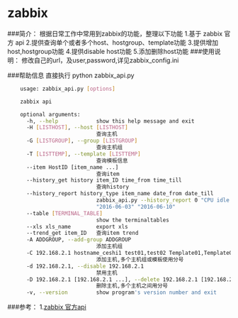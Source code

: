 zabbix
======

###简介：
		根据日常工作中常用到zabbix的功能，整理以下功能
		1.基于 zabbix 官方 api
		2.提供查询单个或者多个host、hostgroup、template功能
		3.提供增加host,hostgroup功能
		4.提供disable host功能
		5.添加删除host功能
###使用说明：
		修改自己的url，及user,password,详见zabbix_config.ini

###帮助信息
	直接执行 python zabbix_api.py
```bash
    usage: zabbix_api.py [options]

    zabbix api

    optional arguments:
      -h, --help            show this help message and exit
      -H [LISTHOST], --host [LISTHOST]
                            查询主机
      -G [LISTGROUP], --group [LISTGROUP]
                            查询主机组
      -T [LISTTEMP], --template [LISTTEMP]
                            查询模板信息
      --item HostID [item_name ...]
                            查询item
      --history_get history item_ID time_from time_till
                            查询history
      --history_report history_type item_name date_from date_till
                            zabbix_api.py --history_report 0 "CPU idle time"
                            "2016-06-03" "2016-06-10"
      --table [TERMINAL_TABLE]
                            show the terminaltables
      --xls xls_name        export xls
      --trend_get item_ID   查询item trend
      -A ADDGROUP, --add-group ADDGROUP
                            添加主机组
      -C 192.168.2.1 hostname_ceshi1 test01,test02 Template01,Template02, --add-host 192.168.2.1 hostname_ceshi1 test01,test02 Template01,Template02
                            添加主机,多个主机组或模板使用分号
      -d 192.168.2.1, --disable 192.168.2.1
                            禁用主机
      -D 192.168.2.1 [192.168.2.1 ...], --delete 192.168.2.1 [192.168.2.1 ...]
                            删除主机,多个主机之间用分号
      -v, --version         show program's version number and exit
```
###参考：
1.[zabbix 官方api](https://www.zabbix.com/documentation/3.0/manual/appendix/api/api)
